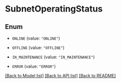 # SubnetOperatingStatus

## Enum


* `ONLINE` (value: `"ONLINE"`)

* `OFFLINE` (value: `"OFFLINE"`)

* `IN_MAINTENANCE` (value: `"IN_MAINTENANCE"`)

* `ERROR` (value: `"ERROR"`)


[[Back to Model list]](../README.md#documentation-for-models) [[Back to API list]](../README.md#documentation-for-api-endpoints) [[Back to README]](../README.md)



